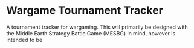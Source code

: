 # Wargame Tournament Tracker
A tournament tracker for wargaming. This will primarily be designed with the Middle Earth Strategy Battle Game (MESBG) in mind, however is intended to be 

